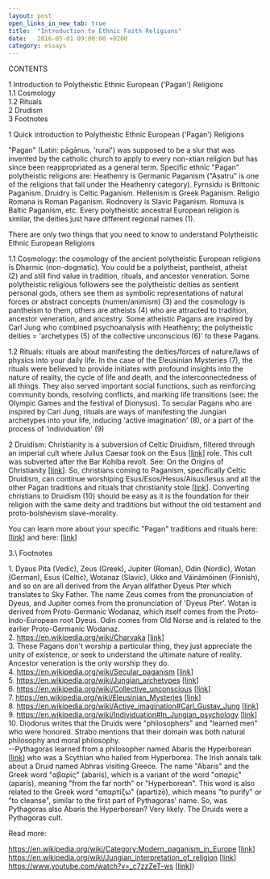 ```yaml
---
layout: post
open_links_in_new_tab: true
title:  "Introduction to Ethnic Faith Religions"
date:   2016-05-01 09:00:00 +0200
category: essays
---
```


CONTENTS

1 Introduction to Polytheistic Ethnic European ('Pagan') Religions\
1.1 Cosmology\
1.2 Rituals\
2 Drudism\
3 Footnotes

1 Quick introduction to Polytheistic Ethnic European ('Pagan') Religions

"Pagan" (Latin: pāgānus, 'rural') was supposed to be a slur that was invented by the catholic church to apply to every non-xtian religion but has since been reappropriated as a general term. Specific ethnic "Pagan" polytheistic religions are: Heathenry is Germanic Paganism ("Asatru" is one of the religions that fall under the Heathenry category). Fyrnsidu is Brittonic Paganism. Druidry is Celtic Paganism. Hellenism is Greek Paganism. Religio Romana is Roman Paganism. Rodnovery is Slavic Paganism. Romuva is Baltic Paganism, etc. Every polytheistic ancestral European religion is similar, the deities just have different regional names (1).

There are only two things that you need to know to understand Polytheistic Ethnic European Religions

1.1 Cosmology: the cosmology of the ancient polytheistic European religions is Dharmic (non-dogmatic). You could be a polytheist, pantheist, atheist (2) and still find value in tradition, rituals, and ancestor veneration. Some polytheistic religious followers see the polytheistic deities as sentient personal gods, others see them as symbolic representations of natural forces or abstract concepts (numen/animism) (3) and the cosmology is pantheism to them, others are atheists (4) who are attracted to tradition, ancestor veneration, and ancestry. Some atheistic Pagans are inspired by Carl Jung who combined psychoanalysis with Heathenry; the polytheistic deities = 'archetypes (5) of the collective unconscious (6)' to these Pagans.

1.2 Rituals: rituals are about manifesting the deities/forces of nature/laws of physics into your daily life. In the case of the Eleusinian Mysteries (7), the rituals were believed to provide initiates with profound insights into the nature of reality, the cycle of life and death, and the interconnectedness of all things. They also served important social functions, such as reinforcing community bonds, resolving conflicts, and marking life transitions (see: the Olympic Games and the festival of Dionysus). To secular Pagans who are inspired by Carl Jung, rituals are ways of manifesting the Jungian archetypes into your life, inducing 'active imagination' (8), or a part of the process of 'individuation' (9)

2 Druidism: Christianity is a subversion of Celtic Druidism, filtered through an imperial cult where Julius Caesar took on the Esus \[[link](https://en.wikipedia.org/wiki/Esus)\] role. This cult was subverted after the Bar Kohiba revolt. See: On the Origins of Christianity \[[link](https://christcuck.org/on-the-origins-of-christianity)\]. So, christians coming to Paganism, specifically Celtic Druidism, can continue worshiping Esus/Esos/Hesus/Aisus/Iesus and all the other Pagan traditions and rituals that christianity stole \[[link](https://en.wikipedia.org/wiki/Christianity_and_paganism#Pagan_influences_on_early_Christianity)\]. Converting christians to Druidism (10) should be easy as it is the foundation for their religion with the same deity and traditions but without the old testament and proto-bolshevism slave-morality.

You can learn more about your specific "Pagan" traditions and rituals here: \[[link](https://ecer-org.eu/organisations/)\] and here: \[[link](https://salonvert.eu)\]

3.\ Footnotes

1\. Dyaus Pita (Vedic), Zeus (Greek), Jupiter (Roman), Odin (Nordic), Wotan (German), Esus (Celtic), Wotanaz (Slavic), Ukko and Väinämöinen (Finnish), and so on are all derived from the Aryan allfather Dyeus Pter which translates to Sky Father. The name Zeus comes from the pronunciation of Dyeus, and Jupiter comes from the pronunciation of 'Dyeus Pter'. Wotan is derived from Proto-Germanic Wodanaz, which itself comes from the Proto-Indo-European root Dyeus. Odin comes from Old Norse and is related to the earlier Proto-Germanic Wodanaz.\
2\. https://en.wikipedia.org/wiki/Charvaka \[[link](https://en.wikipedia.org/wiki/Charvaka)\]\
3\. These Pagans don't worship a particular thing, they just appreciate the unity of existence, or seek to understand the ultimate nature of reality. Ancestor veneration is the only worship they do.\
4\. https://en.wikipedia.org/wiki/Secular_paganism \[[link](https://en.wikipedia.org/wiki/Secular_paganism)\]\
5\. https://en.wikipedia.org/wiki/Jungian_archetypes \[[link](https://en.wikipedia.org/wiki/Jungian_archetypes)\]  \
6\. https://en.wikipedia.org/wiki/Collective_unconscious \[[link](https://en.wikipedia.org/wiki/Collective_unconscious)\]\
7\. https://en.wikipedia.org/wiki/Eleusinian_Mysteries \[[link](https://en.wikipedia.org/wiki/Eleusinian_Mysteries)\]\
8\. https://en.wikipedia.org/wiki/Active_imagination#Carl_Gustav_Jung \[[link](https://en.wikipedia.org/wiki/Active_imagination#Carl_Gustav_Jung)\]  
9\. https://en.wikipedia.org/wiki/Individuation#In_Jungian_psychology \[[link](https://en.wikipedia.org/wiki/Individuation#In_Jungian_psychology)\]\
10\. Diodorus writes that the Druids were "philosophers" and "learned men" who were honored. Strabo mentions that their domain was both natural philosophy and moral philosophy.\
--Pythagoras learned from a philosopher named Abaris the Hyperborean \[[link](https://en.wikipedia.org/wiki/Abaris_the_Hyperborean)\] who was a Scythian who hailed from Hyperborea. The Irish annals talk about a Druid named Abhras visiting Greece. The name "Abaris" and the Greek word "αβαρίς" (abarís), which is a variant of the word "απαρίς" (aparís), meaning "from the far north" or "Hyperborean". This word is also related to the Greek word "απαρτίζω" (apartizō), which means "to purify" or "to cleanse", similar to the first part of Pythagoras' name. So, was Pythagoras also Abaris the Hyperborean? Very likely. The Druids were a Pythagoras cult.


  
Read more:  
  
https://en.wikipedia.org/wiki/Category:Modern_paganism_in_Europe \[[link](https://en.wikipedia.org/wiki/Category:Modern_paganism_in_Europe)\]  
https://en.wikipedia.org/wiki/Jungian_interpretation_of_religion \[[link](https://en.wikipedia.org/wiki/Jungian_interpretation_of_religion
)\]  
https://www.youtube.com/watch?v=_c7zzZeT-ws \[[link](https://www.youtube.com/watch?v=_c7zzZeT-ws)\])
